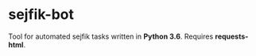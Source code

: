 # sejfik-bot
Tool for automated sejfik tasks written in **Python 3.6**. Requires **requests-html**.
